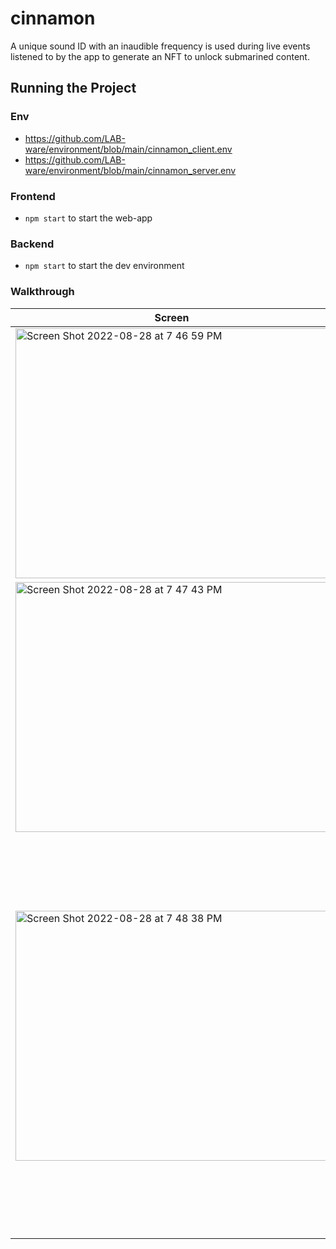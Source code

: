# cinnamon

A unique sound ID with an inaudible frequency is used during live events listened to by the app to generate an NFT to unlock submarined content.

## Running the Project

### Env

- https://github.com/LAB-ware/environment/blob/main/cinnamon_client.env
- https://github.com/LAB-ware/environment/blob/main/cinnamon_server.env

### Frontend

- `npm start` to start the web-app

### Backend

- `npm start` to start the dev environment

### Walkthrough

| Screen      | Description |
| ----------- | ----------- |
| <img height="400" width="500" alt="Screen Shot 2022-08-28 at 7 46 59 PM" src="https://user-images.githubusercontent.com/10108593/187116962-1aa71f93-d722-4de3-b9c1-8ce0d7322fcb.png"> | Users will be prompted to enter their ETH address or connect to MetaMask wallet and a 6 digit pin at the event they are attending. In our test case, our 6 digit pin is “746282” |
| <img height="400" width="500" alt="Screen Shot 2022-08-28 at 7 47 43 PM" src="https://user-images.githubusercontent.com/10108593/187116964-2f4bbe56-eaff-4db0-9e8f-0f6de45d8d72.png"> | Once the correct pin is entered, users are prompted to the sound recording screen. |
| <img height="400" width="500" alt="Screen Shot 2022-08-28 at 7 48 38 PM" src="https://user-images.githubusercontent.com/10108593/187117578-bbfd9e78-090d-4ca4-a140-b6da637903b7.png"> | With a single press, cinnamon is able to listen and record live audio feed for a continuous 3 seconds. After the recording ends, that audio chunk will be pinned to Piñata and minted into an NFT. Once the user has ownership of the NFT the user will be eligible to unlock exclusive content via submarine. |
